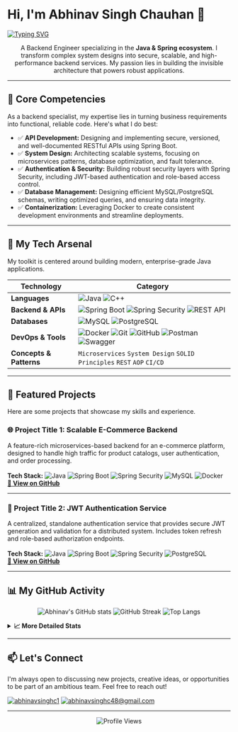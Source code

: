 # Hi, I'm Abhinav Singh Chauhan 👋

[![Typing SVG](https://readme-typing-svg.demolab.com?font=Fira+Code&pause=1000&center=true&vCenter=true&width=950&lines=Backend+Engineer+%7C+System+Architect;Building+Resilient+%26+Scalable+Java+Applications;From+System+Design+Blueprints+to+Production+Code;Spring+Boot+%E2%80%A2+MySQL+%E2%80%A2+Docker+%E2%80%A2+Microservices)](https://git.io/typing-svg)

<p align="center">
  A Backend Engineer specializing in the <strong>Java & Spring ecosystem</strong>. I transform complex system designs into secure, scalable, and high-performance backend services. My passion lies in building the invisible architecture that powers robust applications.
</p>

---

## 🎯 Core Competencies

As a backend specialist, my expertise lies in turning business requirements into functional, reliable code. Here's what I do best:

-   ✅ **API Development:** Designing and implementing secure, versioned, and well-documented RESTful APIs using Spring Boot.
-   ✅ **System Design:** Architecting scalable systems, focusing on microservices patterns, database optimization, and fault tolerance.
-   ✅ **Authentication & Security:** Building robust security layers with Spring Security, including JWT-based authentication and role-based access control.
-   ✅ **Database Management:** Designing efficient MySQL/PostgreSQL schemas, writing optimized queries, and ensuring data integrity.
-   ✅ **Containerization:** Leveraging Docker to create consistent development environments and streamline deployments.

---

## 🔧 My Tech Arsenal

My toolkit is centered around building modern, enterprise-grade Java applications.

| Technology             | Category                                                                                                                                                                                                                                                         |
| ---------------------- | ---------------------------------------------------------------------------------------------------------------------------------------------------------------------------------------------------------------------------------------------------------------- |
| **Languages** | ![Java](https://img.shields.io/badge/Java-ED8B00?style=for-the-badge&logo=openjdk&logoColor=white) ![C++](https://img.shields.io/badge/C++-00599C?style=for-the-badge&logo=c%2B%2B&logoColor=white)                                                                  |
| **Backend & APIs** | ![Spring Boot](https://img.shields.io/badge/Spring_Boot-6DB33F?style=for-the-badge&logo=springboot&logoColor=white) ![Spring Security](https://img.shields.io/badge/Spring_Security-6DB33F?style=for-the-badge&logo=springsecurity&logoColor=white) ![REST API](https://img.shields.io/badge/REST-API-black?style=for-the-badge&logo=fastapi&logoColor=white) |
| **Databases** | ![MySQL](https://img.shields.io/badge/MySQL-00f?style=for-the-badge&logo=mysql&logoColor=white) ![PostgreSQL](https://img.shields.io/badge/PostgreSQL-336791?style=for-the-badge&logo=postgresql&logoColor=white)                                                     |
| **DevOps & Tools** | ![Docker](https://img.shields.io/badge/Docker-0db7ed?style=for-the-badge&logo=docker&logoColor=white) ![Git](https://img.shields.io/badge/Git-F05033?style=for-the-badge&logo=git&logoColor=white) ![GitHub](https://img.shields.io/badge/GitHub-181717?style=for-the-badge&logo=github&logoColor=white) ![Postman](https://img.shields.io/badge/Postman-FF6C37?style=for-the-badge&logo=postman&logoColor=white) ![Swagger](https://img.shields.io/badge/Swagger-85EA2D?style=for-the-badge&logo=swagger&logoColor=black) |
| **Concepts & Patterns**| `Microservices` `System Design` `SOLID Principles` `REST` `AOP` `CI/CD`                                                                                                                                                                                   |

---

## 🚀 Featured Projects

Here are some projects that showcase my skills and experience.

### 🌐 Project Title 1: Scalable E-Commerce Backend
A feature-rich microservices-based backend for an e-commerce platform, designed to handle high traffic for product catalogs, user authentication, and order processing.
<br><br>
**Tech Stack:** ![Java](https://img.shields.io/badge/Java-ED8B00?style=flat-square&logo=openjdk&logoColor=white)
![Spring Boot](https://img.shields.io/badge/Spring_Boot-6DB33F?style=flat-square&logo=springboot&logoColor=white)
![Spring Security](https://img.shields.io/badge/Spring_Security-6DB33F?style=flat-square&logo=springsecurity&logoColor=white)
![MySQL](https://img.shields.io/badge/MySQL-00f?style=flat-square&logo=mysql&logoColor=white)
![Docker](https://img.shields.io/badge/Docker-0db7ed?style=flat-square&logo=docker&logoColor=white)
<br>
**[🔗 View on GitHub](https://github.com/abhinav-1504/your-repo-link)**

---

### 🔐 Project Title 2: JWT Authentication Service
A centralized, standalone authentication service that provides secure JWT generation and validation for a distributed system. Includes token refresh and role-based authorization endpoints.
<br><br>
**Tech Stack:** ![Java](https://img.shields.io/badge/Java-ED8B00?style=flat-square&logo=openjdk&logoColor=white)
![Spring Boot](https://img.shields.io/badge/Spring_Boot-6DB33F?style=flat-square&logo=springboot&logoColor=white)
![Spring Security](https://img.shields.io/badge/Spring_Security-6DB33F?style=flat-square&logo=springsecurity&logoColor=white)
![PostgreSQL](https://img.shields.io/badge/PostgreSQL-336791?style=flat-square&logo=postgresql&logoColor=white)
<br>
**[🔗 View on GitHub](https://github.com/abhinav-1504/your-repo-link)**

---

## 📊 My GitHub Activity

<p align="center">
  <img src="https://github-readme-stats.vercel.app/api?username=abhinav-1504&show_icons=true&theme=radical&rank_icon=github" alt="Abhinav's GitHub stats" />
  <img src="https://github-readme-streak-stats.herokuapp.com/?user=abhinav-1504&theme=radical" alt="GitHub Streak" />
  <img src="https://github-readme-stats.vercel.app/api/top-langs/?username=abhinav-1504&layout=compact&theme=radical" alt="Top Langs" />
</p>

<details>
<summary><b>📈 More Detailed Stats</b></summary>
<p align="center">
  <img src="https://github-profile-summary-cards.vercel.app/api/cards/profile-details?username=abhinav-1504&theme=radical" />
  <img src="https://github-profile-summary-cards.vercel.app/api/cards/stats?username=abhinav-1504&theme=radical" />
  <img src="https://github-profile-summary-cards.vercel.app/api/cards/productive-time?username=abhinav-1504&theme=radical&utcOffset=5.5" />
</p>
</details>

---

## 📫 Let's Connect

I'm always open to discussing new projects, creative ideas, or opportunities to be part of an ambitious team. Feel free to reach out!

<p align="left">
<a href="https://www.linkedin.com/in/abhinavsinghc1" target="blank"><img align="center" src="https://img.shields.io/badge/LinkedIn-%230077B5.svg?style=for-the-badge&logo=linkedin&logoColor=white" alt="abhinavsinghc1"/></a>
<a href="mailto:abhinavsinghc48@gmail.com" target="blank"><img align="center" src="https://img.shields.io/badge/Email-D14836.svg?style=for-the-badge&logo=gmail&logoColor=white" alt="abhinavsinghc48@gmail.com"/></a>
</p>

---
<p align="center">
  <img src="https://komarev.com/ghpvc/?username=abhinav-1504&style=for-the-badge&color=brightgreen" alt="Profile Views"/>
</p>
